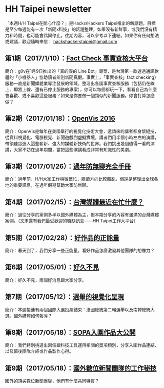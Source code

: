 # HH Taipei newsletter


「本週H/H Taipei在關心什麼？」是Hacks/Hackers Taipei推出的新話題，目標是至少每週能有一次「新聞x科技」的話題整理，如果沒有新鮮事，或我們沒有精力和時間，也可能會偶爾停止。往期內容，可以參考以下連結。如果你有任何想法或建議，歡迎隨時來信： hackshackerstaipei@gmail.com


## 第1期（2017/1/10）：[Fact Check 事實查核大平台](https://github.com/hackshackerstaipei/newsletter/blob/master/20170110.md)
簡介：g0v在1月9日推出的「真的假的 Line Bot」專案，是台灣第一款透過通訊軟體的「小機器人」協助讀者辨別新聞真假。事實上，「事實查核」fact checking）服務一直是新聞媒體業專注發展的領域，整理出各國事實查核服務（包括仍在線上、即將上線、還有已停止服務的專案），你可以每個都玩一下，看看自己為什麼會喜歡、或不喜歡這些服務？如果是你要做一個類似的新聞服務，你會打算怎麼做？ 


## 第2期（2017/01/18）：[OpenVis 2016](https://github.com/hackshackerstaipei/newsletter/blob/master/20170118.md)
簡介：OpenVis是每年在美國舉行的視覺化技術大會，邀請來的講者都身懷絕技，從資料視覺化、電腦視覺、新聞遊戲到虛擬實境，講者們用半個小時左右的演講，帶領聽眾進入這些嶄新、強大的媒體新技術的世界。我們挑出幾個值得一看的演講，大家不妨在過年期間，當把這些演講看成非常有知識性的美劇。


## 第3期（2017/01/26）：[過年防無聊完全手冊](https://github.com/hackshackerstaipei/newsletter/blob/master/20170126.md)
簡介：過年前，H/H大家工作稍微繁忙，閱讀方向比較雜亂，但還是整理出全球各地的重要訊息，在過年假期幫助大家防無聊。


## 第4期（2017/02/15）：[台灣媒體最近在忙什麼？](https://github.com/hackshackerstaipei/newsletter/blob/master/20170215.md)
簡介：過往分享的案例多半以國外媒體為主，但本期分享的內容有滿滿的台灣媒體案例。（文末還有我們最受歡迎的職缺訊息——HH Taipei工作大平台）


## 第5期（2017/02/28）：[好作品的正能量](https://github.com/hackshackerstaipei/newsletter/blob/master/20170228.md)
簡介：春天到了，我們分享一些正能量，看好作品怎麼激發其他團隊的想像力？


## 第6期（2017/05/01）：[好久不見](https://github.com/hackshackerstaipei/newsletter/blob/master/20170501.md)
簡介：好久不見，兩個好消息跟大家分享。

## 第7期（2017/05/12）：[選舉的視覺化呈現](https://github.com/hackshackerstaipei/newsletter/blob/master/20170512.md)
簡介：本週接連有兩個國際大選投票結束：法國總統第二輪選舉以及南韓總統大選。國外媒體如何報導？

## 第8期（2017/05/18）：[SOPA入圍作品大公開](https://github.com/hackshackerstaipei/newsletter/blob/master/20170518.md)
簡介：我們特別挑選出兩個跟科技工具運用相關的獎項類別，分享入圍作品連結、以及幕後團隊介紹或作品製作心得。

## 第9期（2017/05/18）：[國外數位新聞團隊的工作秘技](https://github.com/hackshackerstaipei/newsletter/blob/master/20170719.md)
國外的頂尖數位新聞團隊，他們有什麼共同特質？



